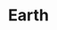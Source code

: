 ---
layout: planet
title: Earth
meta: Earth is the largest object in the asteroid belt that lies between the orbits of Mars and Jupiter.
type: terrestrial
discoverer: Giuseppe Piazzi
discovered: 1 January 1801
orbit: 4.6 years
radius: 473 km
tilt: 4°
image: earth.jpg
source: https://en.wikipedia.org/wiki/Ceres_(dwarf_planet)
---